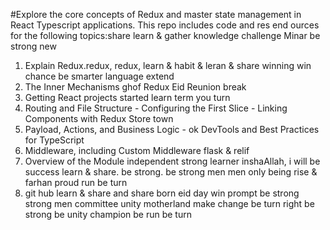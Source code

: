 #Explore the core concepts of Redux and master state management in React Typescript applications. This repo includes code and res end ources for the following topics:share learn & gather knowledge challenge Minar be strong new

1. Explain Redux.redux, redux, learn & habit & leran & share winning win chance be smarter language extend
2. The Inner Mechanisms ghof Redux Eid Reunion break
3. Getting React projects started learn term you turn
4. Routing and File Structure - Configuring the First Slice - Linking Components with Redux Store town
5. Payload, Actions, and Business Logic - ok DevTools and Best Practices for TypeScript
6. Middleware, including Custom Middleware flask & relif
7. Overview of the Module independent strong learner inshaAllah, i will be success  learn & share. be strong. be strong men men only being rise & farhan proud run be turn
8. git hub learn & share and share born eid day win prompt be strong strong men committee unity motherland make change be turn right be strong be unity champion be run be turn
